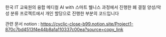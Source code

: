 한국 IT 교육원의 융합 메디컬 AI with 스마트 웰니스 과정에서 진행한
폐 결절 양성/악성 분류 프로젝트에서
개인 할당으로 진행한 부분의 코드입니다

관련 문서
notion : https://cyclic-close-b99.notion.site/Project1-870c7bd4513f4e44b8a1a110337c00ea?source=copy_link
